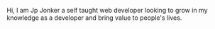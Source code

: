 Hi, I am Jp Jonker a self taught web developer looking to grow in my knowledge as a developer and bring value to people's lives.
